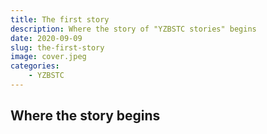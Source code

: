 ```yaml
---
title: The first story
description: Where the story of "YZBSTC stories" begins
date: 2020-09-09
slug: the-first-story
image: cover.jpeg
categories:
    - YZBSTC
---
```


## Where the story begins